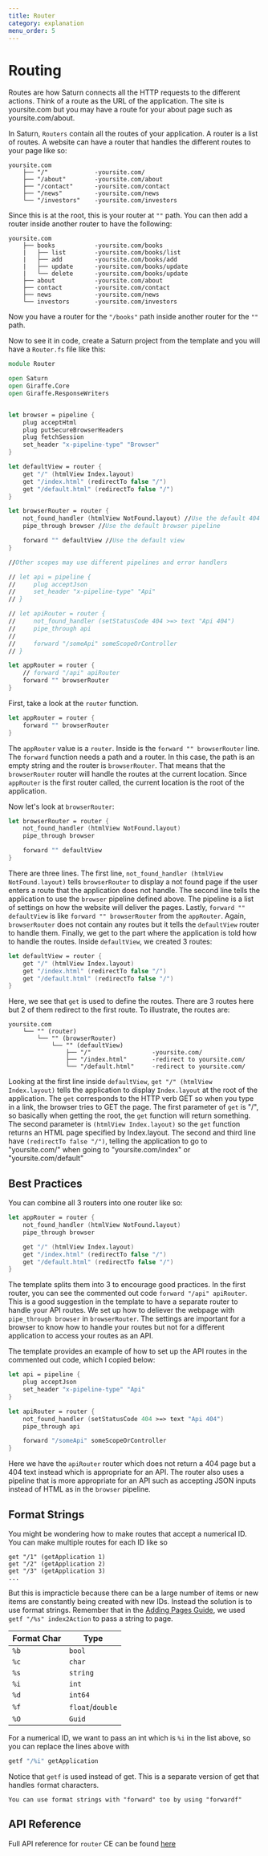 ```yaml
---
title: Router
category: explanation
menu_order: 5
---
```


# Routing

Routes are how Saturn connects all the HTTP requests to the different actions. Think of a route as the URL of the application. The site is yoursite.com but you may have a route for your about page such as yoursite.com/about.

In Saturn, `Routers` contain all the routes of your application. A router is a list of routes. A website can have a router that handles the different routes to your page like so:

    yoursite.com
        ├── "/"             -yoursite.com/
        ├── "/about"        -yoursite.com/about
        ├── "/contact"      -yoursite.com/contact
        ├── "/news"         -yoursite.com/news
        └── "/investors"    -yoursite.com/investors

Since this is at the root, this is your router at `""` path. You can then add a router inside another router to have the following:

    yoursite.com
        ├── books           -yoursite.com/books
        |   ├── list        -yoursite.com/books/list
        |   ├── add         -yoursite.com/books/add
        |   ├── update      -yoursite.com/books/update
        |   └── delete      -yoursite.com/books/update
        ├── about           -yoursite.com/about
        ├── contact         -yoursite.com/contact
        ├── news            -yoursite.com/news
        └── investors       -yoursite.com/investors

Now you have a router for the `"/books"` path inside another router for the `""` path.

Now to see it in code, create a Saturn project from the template and you will have a `Router.fs` file like this:

```fsharp
module Router

open Saturn
open Giraffe.Core
open Giraffe.ResponseWriters


let browser = pipeline {
    plug acceptHtml
    plug putSecureBrowserHeaders
    plug fetchSession
    set_header "x-pipeline-type" "Browser"
}

let defaultView = router {
    get "/" (htmlView Index.layout)
    get "/index.html" (redirectTo false "/")
    get "/default.html" (redirectTo false "/")
}

let browserRouter = router {
    not_found_handler (htmlView NotFound.layout) //Use the default 404 webpage
    pipe_through browser //Use the default browser pipeline

    forward "" defaultView //Use the default view
}

//Other scopes may use different pipelines and error handlers

// let api = pipeline {
//     plug acceptJson
//     set_header "x-pipeline-type" "Api"
// }

// let apiRouter = router {
//     not_found_handler (setStatusCode 404 >=> text "Api 404")
//     pipe_through api
//
//     forward "/someApi" someScopeOrController
// }

let appRouter = router {
    // forward "/api" apiRouter
    forward "" browserRouter
}
```

First, take a look at the `router` function.

```fsharp
let appRouter = router {
    forward "" browserRouter
}
```

The `appRouter` value is a `router`. Inside is the `forward "" browserRouter` line. The `forward` function needs a path and a router. In this case, the path is an empty string and the router is `browserRouter`. That means that the `browserRouter` router will handle the routes at the current location. Since `appRouter` is the first router called, the current location is the root of the application.

Now let's look at `browserRouter`:

```fsharp
let browserRouter = router {
    not_found_handler (htmlView NotFound.layout)
    pipe_through browser

    forward "" defaultView
}
```

There are three lines. The first line, `not_found_handler (htmlView NotFound.layout)` tells `browserRouter` to display a not found page if the user enters a route that the application does not handle. The second line tells the application to use the `browser` pipeline defined above. The pipeline is a list of settings on how the website will deliver the pages. Lastly, `forward "" defaultView` is like `forward "" browserRouter` from the `appRouter`. Again, `browserRouter` does not contain any routes but it tells the `defaultView` router to handle them. Finally, we get to the part where the application is told how to handle the routes. Inside `defaultView`, we created 3 routes:

```fsharp
let defaultView = router {
    get "/" (htmlView Index.layout)
    get "/index.html" (redirectTo false "/")
    get "/default.html" (redirectTo false "/")
}
```

Here, we see that `get` is used to define the routes. There are 3 routes here but 2 of them redirect to the first route. To illustrate, the routes are:

    yoursite.com
        └── "" (router)
            └── "" (browserRouter)
                └── "" (defaultView)
                    ├── "/"                 -yoursite.com/
                    ├── "/index.html"       -redirect to yoursite.com/
                    └── "/default.html"     -redirect to yoursite.com/

Looking at the first line inside `defaultView`, `get "/" (htmlView Index.layout)` tells the application to display `Index.layout` at the root of the application. The `get` corresponds to the HTTP verb GET so when you type in a link, the browser tries to GET the page. The first parameter of `get` is "/", so basically when getting the root, the `get` function will return something. The second parameter is `(htmlView Index.layout)` so the `get` function returns an HTML page specified by Index.layout. The second and third line have `(redirectTo false "/")`, telling the application to go to "yoursite.com/" when going to "yoursite.com/index" or "yoursite.com/default"

## Best Practices

You can combine all 3 routers into one router like so:

```fsharp
let appRouter = router {
    not_found_handler (htmlView NotFound.layout)
    pipe_through browser

    get "/" (htmlView Index.layout)
    get "/index.html" (redirectTo false "/")
    get "/default.html" (redirectTo false "/")
}
```

The template splits them into 3 to encourage good practices. In the first router, you can see the commented out code `forward "/api" apiRouter`. This is a good suggestion in the template to have a separate router to handle your API routes. We set up how to deliever the webpage with `pipe_through browser` in `browserRouter`. The settings are important for a browser to know how to handle your routes but not for a different application to access your routes as an API.

The template provides an example of how to set up the API routes in the commented out code, which I copied below:

```fsharp
let api = pipeline {
    plug acceptJson
    set_header "x-pipeline-type" "Api"
}

let apiRouter = router {
    not_found_handler (setStatusCode 404 >=> text "Api 404")
    pipe_through api

    forward "/someApi" someScopeOrController
}

```

Here we have the `apiRouter` router which does not return a 404 page but a 404 text instead which is appropriate for an API. The router also uses a pipeline that is more appropriate for an API such as accepting JSON inputs instead of HTML as in the `browser` pipeline.

## Format Strings

You might be wondering how to make routes that accept a numerical ID. You can make multiple routes for each ID like so

    get "/1" (getApplication 1)
    get "/2" (getApplication 2)
    get "/3" (getApplication 3)
    ...

But this is impracticle because there can be a large number of items or new items are constantly being created with new IDs. Instead the solution is to use format strings. Remember that in the [Adding Pages Guide](adding-pages.md), we used `getf "/%s" index2Action` to pass a string to page.

| Format Char | Type |
| ----------- | ---- |
| `%b` | `bool` |
| `%c` | `char` |
| `%s` | `string` |
| `%i` | `int` |
| `%d` | `int64` |
| `%f` | `float`/`double` |
| `%O` | `Guid` |

For a numerical ID, we want to pass an int which is `%i` in the list above, so you can replace the lines above with

```fsharp
getf "/%i" getApplication
```

Notice that `getf` is used instead of get. This is a separate version of get that handles `f`ormat characters.

    You can use format strings with "forward" too by using "forwardf"

## API Reference

Full API reference for `router` CE can be found [here](../reference/saturn-router-routerbuilder.html)